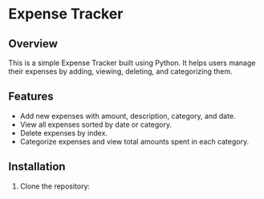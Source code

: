 # Expense Tracker

## Overview
This is a simple Expense Tracker built using Python. It helps users manage their expenses by adding, viewing, deleting, and categorizing them.

## Features
- Add new expenses with amount, description, category, and date.
- View all expenses sorted by date or category.
- Delete expenses by index.
- Categorize expenses and view total amounts spent in each category.

## Installation
1. Clone the repository:
